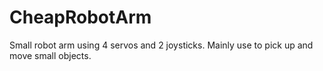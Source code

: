# CheapRobotArm
Small robot arm using 4 servos and 2 joysticks. Mainly use to pick up and move small objects.
